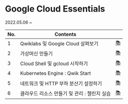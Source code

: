 # Google Cloud Essentials

2022.05.06 ~ 

|No.|Contents||
|---|-------------------|--------|
|1|Qwiklabs 및 Google Cloud 살펴보기|[📚]()|
|2|가상머신 만들기|[📚](https://github.com/binable43/Google-Study-Jam/blob/main/Google%20Cloud%20Essentials/Creating%20a%20Virtual%20Machine.md)|
|3|Cloud Shell 및 gcloud 시작하기|[📚]()|
|4|Kubernetes Engine : Qwik Start|[📚]()|
|5|네트워크 및 HTTP 부하 분산기 설정하기|[📚]()|
|6|클라우드 리소스 만들기 및 관리 : 챌린지 실습|[📚]()|
